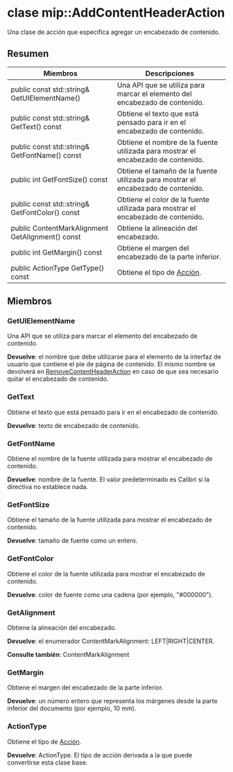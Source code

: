 # <a name="class-mipaddcontentheaderaction"></a>clase mip::AddContentHeaderAction 
Una clase de acción que especifica agregar un encabezado de contenido.
  
## <a name="summary"></a>Resumen
 Miembros                        | Descripciones                                
--------------------------------|---------------------------------------------
 public const std::string& GetUIElementName()  |  Una API que se utiliza para marcar el elemento del encabezado de contenido.
 public const std::string& GetText() const  |  Obtiene el texto que está pensado para ir en el encabezado de contenido.
 public const std::string& GetFontName() const  |  Obtiene el nombre de la fuente utilizada para mostrar el encabezado de contenido.
 public int GetFontSize() const  |  Obtiene el tamaño de la fuente utilizada para mostrar el encabezado de contenido.
 public const std::string& GetFontColor() const  |  Obtiene el color de la fuente utilizada para mostrar el encabezado de contenido.
 public ContentMarkAlignment GetAlignment() const  |  Obtiene la alineación del encabezado.
 public int GetMargin() const  |  Obtiene el margen del encabezado de la parte inferior.
 public ActionType GetType() const  |  Obtiene el tipo de [Acción](class_mip_action.md).
  
## <a name="members"></a>Miembros
  
### <a name="getuielementname"></a>GetUIElementName
Una API que se utiliza para marcar el elemento del encabezado de contenido.

  
**Devuelve**: el nombre que debe utilizarse para el elemento de la interfaz de usuario que contiene el pie de página de contenido. El mismo nombre se devolverá en [RemoveContentHeaderAction](class_mip_removecontentheaderaction.md) en caso de que sea necesario quitar el encabezado de contenido.
  
### <a name="gettext"></a>GetText
Obtiene el texto que está pensado para ir en el encabezado de contenido.

  
**Devuelve**: texto de encabezado de contenido.
  
### <a name="getfontname"></a>GetFontName
Obtiene el nombre de la fuente utilizada para mostrar el encabezado de contenido.

  
**Devuelve**: nombre de la fuente. El valor predeterminado es Calibri si la directiva no establece nada.
  
### <a name="getfontsize"></a>GetFontSize
Obtiene el tamaño de la fuente utilizada para mostrar el encabezado de contenido.

  
**Devuelve**: tamaño de fuente como un entero.
  
### <a name="getfontcolor"></a>GetFontColor
Obtiene el color de la fuente utilizada para mostrar el encabezado de contenido.

  
**Devuelve**: color de fuente como una cadena (por ejemplo, "#000000").
  
### <a name="getalignment"></a>GetAlignment
Obtiene la alineación del encabezado.

  
**Devuelve**: el enumerador ContentMarkAlignment: LEFT|RIGHT|CENTER. 
  
**Consulte también**: ContentMarkAlignment
  
### <a name="getmargin"></a>GetMargin
Obtiene el margen del encabezado de la parte inferior.

  
**Devuelve**: un número entero que representa los márgenes desde la parte inferior del documento (por ejemplo, 10 mm).
  
### <a name="actiontype"></a>ActionType
Obtiene el tipo de [Acción](class_mip_action.md).

  
**Devuelve**: ActionType. El tipo de acción derivada a la que puede convertirse esta clase base.